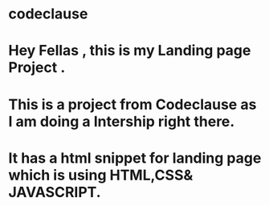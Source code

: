 # codeclause
# Hey Fellas , this is my Landing page Project .
# This is a project from Codeclause as I am doing a Intership right there.
# It has a html snippet for landing page which is using HTML,CSS& JAVASCRIPT.
